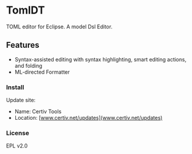 # TomlDT

TOML editor for Eclipse. A model Dsl Editor.


## Features

* Syntax-assisted editing with syntax highlighting, smart editing actions, and folding
* ML-directed Formatter


### Install

Update site:

  * Name: Certiv Tools
  * Location: [www.certiv.net/updates](www.certiv.net/updates)

### License

EPL v2.0